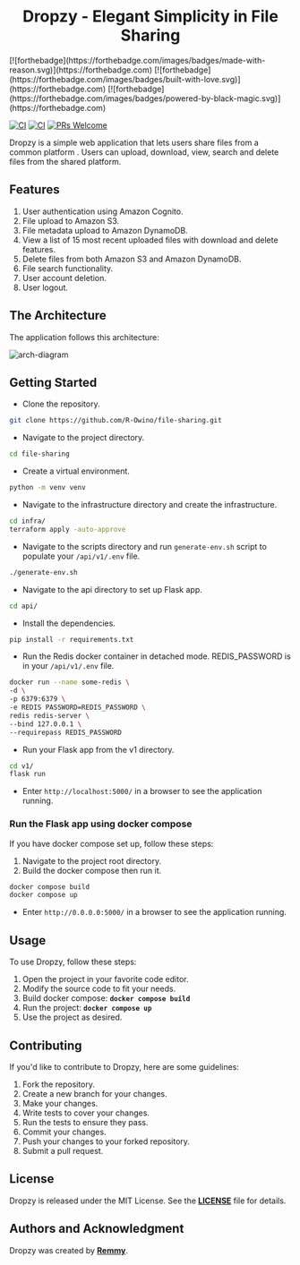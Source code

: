 <!-- markdownlint-disable MD033 -->
<h1 align="center">Dropzy - Elegant Simplicity in File Sharing</h1>
<!-- markdownlint-enable MD033 -->
[![forthebadge](https://forthebadge.com/images/badges/made-with-reason.svg)](https://forthebadge.com)
[![forthebadge](https://forthebadge.com/images/badges/built-with-love.svg)](https://forthebadge.com)
[![forthebadge](https://forthebadge.com/images/badges/powered-by-black-magic.svg)](https://forthebadge.com)

[![CI](https://github.com/R-Owino/file-sharing/actions/workflows/cicd.yml/badge.svg)](https://github.com/R-Owino/file-sharing/actions/workflows/cicd.yml)
[![CI](https://github.com/R-Owino/file-sharing/actions/workflows/linting.yml/badge.svg)](https://github.com/R-Owino/file-sharing/actions/workflows/linting.yml)
[![PRs Welcome](https://img.shields.io/badge/PRs-welcome-brightgreen.svg?style=shields)](http://makeapullrequest.com)

Dropzy is a simple web application that lets users share files from a common platform . Users can upload, download, view, search and delete files from the shared platform.

## Features

1. User authentication using Amazon Cognito.
2. File upload to Amazon S3.
3. File metadata upload to Amazon DynamoDB.
4. View a list of 15 most recent uploaded files with download and delete features.
5. Delete files from both Amazon S3 and Amazon DynamoDB.
6. File search functionality.
7. User account deletion.
8. User logout.

## The Architecture

The application follows this architecture:

![arch-diagram](some-link)

## Getting Started

- Clone the repository.

```bash
git clone https://github.com/R-Owino/file-sharing.git
```

- Navigate to the project directory.

```bash
cd file-sharing
```

- Create a virtual environment.

```bash
python -m venv venv
```

- Navigate to the infrastructure directory and create the infrastructure.

```bash
cd infra/
terraform apply -auto-approve
```

- Navigate to the scripts directory and run `generate-env.sh` script to populate your `/api/v1/.env` file.

```bash
./generate-env.sh
```

- Navigate to the api directory to set up Flask app.

```bash
cd api/
```

- Install the dependencies.

```bash
pip install -r requirements.txt
```

- Run the Redis docker container in detached mode. REDIS_PASSWORD is in your `/api/v1/.env` file.

```bash
docker run --name some-redis \
-d \
-p 6379:6379 \
-e REDIS PASSWORD=REDIS_PASSWORD \
redis redis-server \
--bind 127.0.0.1 \
--requirepass REDIS_PASSWORD
```

- Run your Flask app from the v1 directory.

```bash
cd v1/
flask run
```

- Enter `http://localhost:5000/` in a browser to see the application running.

### Run the Flask app using docker compose

If you have docker compose set up, follow these steps:

1. Navigate to the project root directory.
2. Build the docker compose then run it.

```bash
docker compose build
docker compose up
```

- Enter `http://0.0.0.0:5000/` in a browser to see the application running.

## Usage

To use Dropzy, follow these steps:

1. Open the project in your favorite code editor.
2. Modify the source code to fit your needs.
3. Build docker compose: **`docker compose build`**
4. Run the project: **`docker compose up`**
5. Use the project as desired.

## Contributing

If you'd like to contribute to Dropzy, here are some guidelines:

1. Fork the repository.
2. Create a new branch for your changes.
3. Make your changes.
4. Write tests to cover your changes.
5. Run the tests to ensure they pass.
6. Commit your changes.
7. Push your changes to your forked repository.
8. Submit a pull request.

## License

Dropzy is released under the MIT License. See the **[LICENSE](https://www.blackbox.ai/share/LICENSE)** file for details.

## Authors and Acknowledgment

Dropzy was created by **[Remmy](https://github.com/R-Owino)**.
